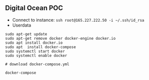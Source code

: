 ## Digital Ocean POC
- Connect to instance: `ssh root@165.227.222.50 -i ~/.ssh/id_rsa`
- Userdata
```
sudo apt-get update
sudo apt-get remove docker docker-engine docker.io
sudo apt install docker.io
sudo apt  install docker-compose
sudo systemctl start docker
sudo systemctl enable docker

# download docker-compose.yml

docker-compose 
```

